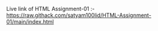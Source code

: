Live link of HTML Assignment-01 :- https://raw.githack.com/satyam100lid/HTML-Assignment-01/main/index.html
